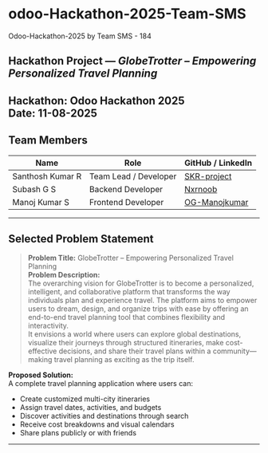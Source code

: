 # odoo-Hackathon-2025-Team-SMS

Odoo-Hackathon-2025 by Team SMS - 184

## Hackathon Project — *GlobeTrotter – Empowering Personalized Travel Planning*

**Hackathon:** Odoo Hackathon 2025  
**Date:** 11-08-2025  
---

## Team Members

| Name               | Role                          | GitHub / LinkedIn |
|--------------------|------------------------------|-------------------|
| Santhosh Kumar R   | Team Lead / Developer         | [SKR-project](https://github.com/SKR-project) |
| Subash G S         | Backend Developer             | [Nxrnoob](https://github.com/Nxrnoob) |
| Manoj Kumar S      | Frontend Developer            | [OG-Manojkumar](https://github.com/OG-Manojkumar) |

---

##  Selected Problem Statement

> **Problem Title:** GlobeTrotter – Empowering Personalized Travel Planning  
> **Problem Description:**  
> The overarching vision for GlobeTrotter is to become a personalized, intelligent, and collaborative platform that transforms the way individuals plan and experience travel. The platform aims to empower users to dream, design, and organize trips with ease by offering an end-to-end travel planning tool that combines flexibility and interactivity.  
> It envisions a world where users can explore global destinations, visualize their journeys through structured itineraries, make cost-effective decisions, and share their travel plans within a community—making travel planning as exciting as the trip itself.

**Proposed Solution:**  
A complete travel planning application where users can:
- Create customized multi-city itineraries  
- Assign travel dates, activities, and budgets  
- Discover activities and destinations through search  
- Receive cost breakdowns and visual calendars  
- Share plans publicly or with friends  

---
